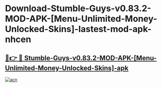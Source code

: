 # Download-Stumble-Guys-v0.83.2-MOD-APK-[Menu-Unlimited-Money-Unlocked-Skins]-lastest-mod-apk-nhcen

<h2><a href="https://apkcomod.com?title=Stumble-Guys-v0.83.2-MOD-APK-[Menu-Unlimited-Money-Unlocked-Skins]">🔗👉 🔴 Stumble-Guys-v0.83.2-MOD-APK-[Menu-Unlimited-Money-Unlocked-Skins]-apk </a></h2>

[![acn](https://github.com/user-attachments/assets/0f9c940e-d8b0-45ae-aac7-cd30a18b3e1c)](https://apkcomod.com?title=Stumble-Guys-v0.83.2-MOD-APK-[Menu-Unlimited-Money-Unlocked-Skins])
